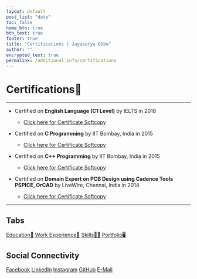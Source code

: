 ```yaml
---
layout: default
post_list: "date"
toc: false
home_btn: true
btn_text: true
footer: true
title: "Certifications | Jayasurya Obbu"
author: ""
encrypted_text: true
permalink: /additional_info/certifications
---
```


# **Certifications📜**

***
* Certified on **English Language (C1 Level)** by IELTS in 2018
    * [Click here for Certificate Softcopy]({{site.url}}{{site.baseurl}}{{site.assets_path}}/pdf/ielts_score_card.pdf)

* Certified on **C Programming** by IIT Bombay, India in 2015
    * [Click here for Certificate Softcopy]({{site.url}}{{site.baseurl}}{{site.assets_path}}/pdf/c_certificate.pdf)

* Certified on **C++ Programming** by IIT Bombay, India in 2015
    * [Click here for Certificate Softcopy]({{site.url}}{{site.baseurl}}{{site.assets_path}}/pdf/cpp_certificate.pdf)

* Certified on **Domain Expert on PCB Design using Cadence Tools PSPICE, OrCAD** by LiveWire, Chennai, India in 2014
    * [Click here for Certificate Softcopy]({{site.url}}{{site.baseurl}}{{site.assets_path}}/pdf/livewire_certificate.pdf)

***
## Tabs

[Education📖](education.md) [Work Experience💼](work-experience.md) [Skills🤹🏼](skills.md) [Portfolio🖥️](portfolio.md)

## Social Connectivity

[Facebook](https://www.facebook.com/jayasurya.obbu/) [LinkedIn](https://www.linkedin.com/in/jayasurya-obbu/) [Instagram](https://www.instagram.com/mr__circuit/) [GitHub](https://github.com/mr-circuit) [E-Mail]( mailto:hello@jayasurya.me) 